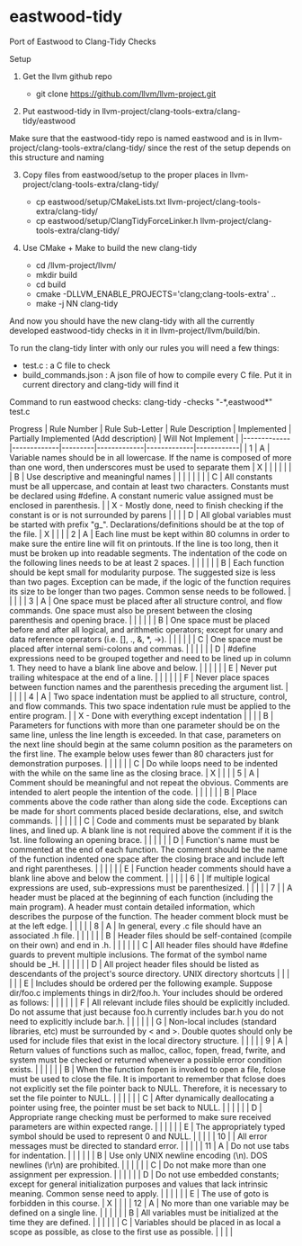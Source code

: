 # eastwood-tidy
Port of Eastwood to Clang-Tidy Checks

Setup

1. Get the llvm github repo
    - git clone https://github.com/llvm/llvm-project.git
    
2. Put eastwood-tidy in llvm-project/clang-tools-extra/clang-tidy/eastwood
    
Make sure that the eastwood-tidy repo is named eastwood and is in llvm-project/clang-tools-extra/clang-tidy/ since the rest of the setup depends on this structure and naming

3. Copy files from eastwood/setup to the proper places in llvm-project/clang-tools-extra/clang-tidy/
    - cp eastwood/setup/CMakeLists.txt llvm-project/clang-tools-extra/clang-tidy/
    - cp eastwood/setup/ClangTidyForceLinker.h llvm-project/clang-tools-extra/clang-tidy/
    
4. Use CMake + Make to build the new clang-tidy
    - cd /llvm-project/llvm/
    - mkdir build
    - cd build
    - cmake -DLLVM_ENABLE_PROJECTS='clang;clang-tools-extra' ..
    - make -j NN clang-tidy
    
And now you should have the new clang-tidy with all the currently developed eastwood-tidy checks in it in llvm-project/llvm/build/bin.

To run the clang-tidy linter with only our rules you will need a few things:
  - test.c : a C file to check
  - build_commands.json : A json file of how to compile every C file. Put it in current directory and clang-tidy will find it

Command to run eastwood checks:
  clang-tidy -checks "-\*,eastwood\*" test.c
  
Progress
| Rule Number | Rule Sub-Letter | Rule Description | Implemented | Partially Implemented (Add description) | Will Not Implement |
|-------------|-------------|---------|-------------|-------------|------------|
| 1 | A | Variable names should be in all lowercase. If the name is composed of more than one word, then underscores must be used to separate them | X |  |  |  |  |
|  | B | Use descriptive and meaningful names |  |  |  |  |  |
|  | C | All constants must be all uppercase, and contain at least two characters. Constants must be declared using #define. A constant numeric value assigned must be enclosed in parenthesis. |  | X - Mostly done, need to finish checking if the constant is or is not surrounded by parens |  |
|  | D | All global variables must be started with prefix "g_". Declarations/definitions should be at the top of the file. | X |  |  |
| 2 | A | Each line must be kept within 80 columns in order to make sure the entire line will fit on printouts.  If the line is too long, then it must be broken up into readable segments. The indentation of the code on the following lines needs to be at least 2 spaces. |  |  |  |
|  | B | Each function should be kept small for modularity purpose. The suggested size is less than two pages. Exception can be made, if the logic of the function requires its size to be longer than two pages. Common sense needs to be followed. |  |  |  |
| 3 | A | One space must be placed after all structure control, and flow commands. One space must also be present between the closing parenthesis and opening brace. |  |  |  |
|  | B | One space must be placed before and after all logical, and arithmetic operators; except for unary and data reference operators (i.e. [], ., &, \*, ->). |  |  |  |
|  | C | One space must be placed after internal semi-colons and commas. |  |  |  |
|  | D | #define expressions need to be grouped together and need to be lined up in column 1. They need to have a blank line above and below. |  |  |  |
|  | E | Never put trailing whitespace at the end of a line. |  |  |  |
|  | F | Never place spaces between function names and the parenthesis preceding the argument list. |  |  |  |
| 4 | A | Two space indentation must be applied to all structure, control, and flow commands. This two space indentation rule must be applied to the entire program. |  | X - Done with everything except indentation |  |
|  | B | Parameters for functions with more than one parameter should be on the same line, unless the line length is exceeded. In that case, parameters on the next line should begin at the same column position as the parameters on the first line. The example below uses fewer than 80 characters just for demonstration purposes. |  |  |  |
|  | C | Do while loops need to be indented with the while on the same line as the closing brace. | X |  |  |
| 5 | A | Comment should be meaningful and not repeat the obvious. Comments are intended to alert people the intention of the code.   |  |  |  |
|  | B | Place comments above the code rather than along side the code. Exceptions can be made for short comments placed beside declarations, else, and switch commands. |  |  |  |
|  | C | Code and comments must be separated by blank lines, and lined up. A blank line is not required above the comment if it is the 1st. line following an opening brace. |  |  |  |
|  | D | Function's name must be commented at the end of each function. The comment should be the name of the function indented one space after the closing brace and include left and right parentheses. |  |  |  |
|  | E | Function header comments should have a blank line above and below the comment. |  |  |  |
| 6 |  | If multiple logical expressions are used, sub-expressions must be parenthesized. |  |  |  |
| 7 |  | A header must be placed at the beginning of each function (including the main program). A header must contain detailed information, which describes the purpose of the function. The header comment block must be at the left edge. |  |  |  |
| 8 | A | In general, every .c file should have an associated .h file. |  |  |  |
|  | B | Header files should be self-contained (compile on their own) and end in .h. |  |  |  |
|  | C | All header files should have #define guards to prevent multiple inclusions. The format of the symbol name should be \_H. |  |  |  |
|  | D | All project header files should be listed as descendants of the project's source directory. UNIX directory shortcuts  |  |  |  |
|  | E | Includes should be ordered per the following example. Suppose dir/foo.c implements things in dir2/foo.h. Your includes should be ordered as follows: |  |  |  |
|  | F | All relevant include files should be explicitly included. Do not assume that just because foo.h currently includes bar.h you do not need to explicitly include bar.h.
 |  |  |  |
|  | G | Non-local includes (standard libraries, etc) must be surrounded by < and >. Double quotes should only be used for include files that exist in the local directory structure. |  |  |  |
| 9 | A | Return values of functions such as malloc, calloc, fopen, fread, fwrite, and system must be checked or returned whenever a possible error condition exists. |  |  |  |
|  | B | When the function fopen is invoked to open a file, fclose must be used to close the file.  It is important to remember that fclose does not explicitly set the file pointer back to NULL. Therefore, it is necessary to set the file pointer to NULL. |  |  |  |
|  | C | After dynamically deallocating a pointer using free, the pointer must be set back to NULL. |  |  |  |
|  | D | Appropriate range checking must be performed to make sure received parameters are within expected range. |  |  |  |
|  | E | The appropriately typed symbol should be used to represent 0 and NULL. |  |  |  |
| 10 |  | All error messages must be directed to standard error. |  |  |  |
| 11 | A | Do not use tabs for indentation. |  |  |  |
|  | B | Use only UNIX newline encoding (\n). DOS newlines (\r\n) are prohibited. |  |  |  |
|  | C | Do not make more than one assignment per expression. |  |  |  |
|  | D | Do not use embedded constants; except for general initialization purposes and values that lack intrinsic meaning. Common sense need to apply. |  |  |  |
|  | E | The use of goto is forbidden in this course. | X |  |  |
| 12 | A | No more than one variable may be defined on a single line. |  |  |  |
|  | B | All variables must be initialized at the time they are defined. |  |  |  |
|  | C | Variables should be placed in as local a scope as possible, as close to the first use as possible. |  |  |  |
